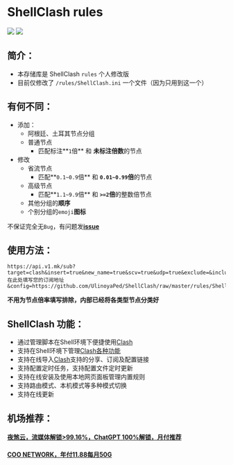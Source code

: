 # ShellClash rules

[![](https://img.shields.io/github/release/Dreamacro/Clash.svg?style=flat-square&label=Clash)](https://github.com/Dreamacro/clash/releases)
[![](https://img.shields.io/github/release/juewuy/ShellClash.svg?style=flat-square&label=ShellClash&colorB=green)](https://github.com/juewuy/ShellClash/releases)

## 简介：

- 本存储库是 ShellClash `rules` 个人修改版
- 目前仅修改了 `/rules/ShellClash.ini` 一个文件（因为只用到这一个）

  

## 有何不同：

- 添加：
  - 阿根廷、土耳其节点分组
  - 普通节点
    - 匹配标注**`1`倍** 和 **未标注倍数**的节点
- 修改
  - 省流节点
    - 匹配**`0.1~0.9`倍** 和 **`0.01~0.99`倍**的节点
  - 高级节点
    - 匹配**`1.1~9.9`倍** 和 **`>=2`倍**的整数倍节点
  - 其他分组的**顺序**
  - 个别分组的`emoji`**图标**

不保证完全无`Bug`，有问题发[**issue**](https://github.com/UlinoyaPed/ShellClash/issues)

## 使用方法：

```
https://api.v1.mk/sub?target=clash&insert=true&new_name=true&scv=true&udp=true&exclude=&include=&url=在此处填写您的订阅地址&config=https://github.com/UlinoyaPed/ShellClash/raw/master/rules/ShellClash.ini
```

**不用为节点倍率填写排除，内部已经将各类型节点分类好**

## ShellClash 功能：

- 通过管理脚本在Shell环境下便捷使用[Clash](https://github.com/Dreamacro/clash)
- 支持在Shell环境下管理[Clash各种功能](https://lancellc.gitbook.io/clash)
- 支持在线导入[Clash](https://github.com/Dreamacro/clash)支持的分享、订阅及配置链接
- 支持配置定时任务，支持配置文件定时更新
- 支持在线安装及使用本地网页面板管理内置规则
- 支持路由模式、本机模式等多种模式切换
- 支持在线更新

## 机场推荐：

#### [**夜煞云**，流媒体解锁>99.16%，ChatGPT 100%解锁，月付推荐](https://www.night-furyx.com/index.php#/register?code=jcNB7Vp2)
#### [**COO NETWORK**，年付11.88每月50G](https://web.coo.wiki/#/register?code=Ucjvsgka)

